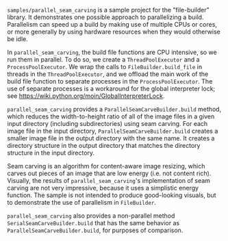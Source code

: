 `samples/parallel_seam_carving` is a sample project for the "file-builder"
library. It demonstrates one possible approach to parallelizing a build.
Parallelism can speed up a build by making use of multiple CPUs or cores, or
more generally by using hardware resources when they would otherwise be idle.

In `parallel_seam_carving`, the build file functions are CPU intensive, so we
run them in parallel. To do so, we create a `ThreadPoolExecutor` and a
`ProcessPoolExecutor`. We wrap the calls to `FileBuilder.build_file` in threads
in the `ThreadPoolExecutor`, and we offload the main work of the build file
function to separate processes in the `ProcessPoolExecutor`. The use of separate
processes is a workaround for the global interpreter lock; see
<https://wiki.python.org/moin/GlobalInterpreterLock>.

`parallel_seam_carving` provides a `ParallelSeamCarveBuilder.build` method,
which reduces the width-to-height ratio of all of the image files in a given
input directory (including subdirectories) using seam carving. For each image
file in the input directory, `ParallelSeamCarveBuilder.build` creates a smaller
image file in the output directory with the same name. It creates a directory
structure in the output directory that matches the directory structure in the
input directory.

Seam carving is an algorithm for content-aware image resizing, which carves out
pieces of an image that are low energy (i.e. not content rich). Visually, the
results of `parallel_seam_carving`'s implementation of seam carving are not very
impressive, because it uses a simplistic energy function. The sample is not
intended to produce good-looking visuals, but to demonstrate the use of
parallelism in `FileBuilder`.

`parallel_seam_carving` also provides a non-parallel method
`SerialSeamCarveBuilder.build` that has the same behavior as
`ParallelSeamCarveBuilder.build`, for purposes of comparison.
